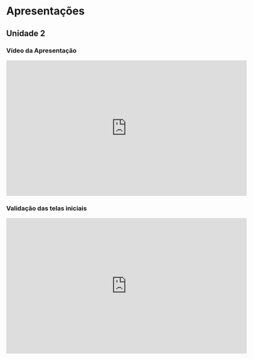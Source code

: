 # Apresentações

## Unidade 2

### Vídeo da Apresentação

<div align="center">
   <iframe src="https://unbbr.sharepoint.com/sites/RequisitosdeSoftware-2024.2/_layouts/15/embed.aspx?UniqueId=5f4861bd-ca78-4951-b215-d9db59aac791&embed=%7B%22ust%22%3Atrue%2C%22hv%22%3A%22CopyEmbedCode%22%7D&referrer=StreamWebApp&referrerScenario=EmbedDialog.Create" width="640" height="360" frameborder="0" scrolling="no" allowfullscreen title="Alinhamento do Projeto - Dida's Bistrô-20241217_000336-Gravação de Reunião.mp4"></iframe>
</div>

### Validação das telas iniciais

<div align="center">
<iframe src="https://unbbr.sharepoint.com/sites/RequisitosdeSoftware-2024.2/_layouts/15/embed.aspx?UniqueId=64b59388-22d6-43b5-ab4a-31c7ee311734&embed=%7B%22ust%22%3Atrue%2C%22hv%22%3A%22CopyEmbedCode%22%7D&referrer=StreamWebApp&referrerScenario=EmbedDialog.Create" width="640" height="360" frameborder="0" scrolling="no" allowfullscreen title="Alinhamento do Projeto - Dida's Bistrô-20241202_213657-Gravação de Reunião.mp4"></iframe>
</div>